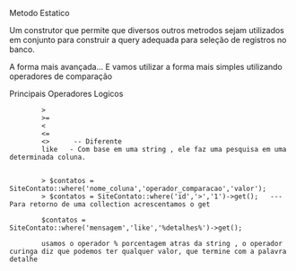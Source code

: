 Metodo Estatico

Um construtor que permite que diversos outros metrodos sejam utilizados em conjunto para construir a query adequada para seleção
de registros no banco.

A forma mais avançada... E vamos utilizar a forma mais simples utilizando operadores de comparação

Principais Operadores Logicos

            >
            >=
            <
            <=
            <>      -- Diferente
            like   - Com base em uma string , ele faz uma pesquisa em uma determinada coluna.


            > $contatos = SiteContato::where('nome_coluna','operador_comparacao','valor');
            > $contatos = SiteContato::where('id','>','1')->get();   --- Para retorno de uma collection acrescentamos o get

            $contatos = SiteContato::where('mensagem','like','%detalhes%')->get();

            usamos o operador % porcentagem atras da string , o operador curinga diz que podemos ter qualquer valor, que termine com a palavra detalhe
